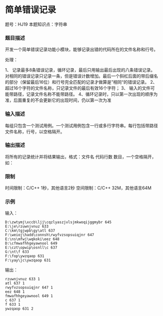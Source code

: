 # 简单错误记录

题号：HJ19
本题知识点：字符串

### 题目描述

开发一个简单错误记录功能小模块，能够记录出错的代码所在的文件名称和行号。


处理：


1、 记录最多8条错误记录，循环记录，最后只用输出最后出现的八条错误记录。对相同的错误记录只记录一条，但是错误计数增加。最后一个斜杠后面的带后缀名的部分（保留最后16位）和行号完全匹配的记录才做算是”相同“的错误记录。
2、 超过16个字符的文件名称，只记录文件的最后有效16个字符；
3、 输入的文件可能带路径，记录文件名称不能带路径。
4、循环记录时，只以第一次出现的顺序为准，后面重复的不会更新它的出现时间，仍以第一次为准

### 输入描述

每组只包含一个测试用例。一个测试用例包含一行或多行字符串。每行包括带路径文件名称，行号，以空格隔开。

### 输出描述

将所有的记录统计并将结果输出，格式：文件名 代码行数 数目，一个空格隔开，如：

### 限制

时间限制：C/C++ 1秒，其他语言2秒 
空间限制：C/C++ 32M，其他语言64M

### 示例

输入：
```
D:\zwtymj\xccb\ljj\cqzlyaszjvlsjmkwoqijggmybr 645
E:\je\rzuwnjvnuz 633
C:\km\tgjwpb\gy\atl 637
F:\weioj\hadd\connsh\rwyfvzsopsuiqjnr 647
E:\ns\mfwj\wqkoki\eez 648
D:\cfmwafhhgeyawnool 649
E:\czt\opwip\osnll\c 637
G:\nt\f 633
F:\fop\ywzqaop 631
F:\yay\jc\ywzqaop 631
```

输出：
```
rzuwnjvnuz 633 1
atl 637 1
rwyfvzsopsuiqjnr 647 1
eez 648 1
fmwafhhgeyawnool 649 1
c 637 1
f 633 1
ywzqaop 631 2
```